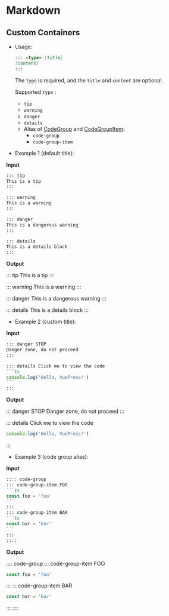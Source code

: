 # Markdown

<NpmBadge package="@vuepress/theme-default" />

## Custom Containers

- Usage:

  ```md
  ::: <type> [title]
  [content]
  :::
  ```

  The `type` is required, and the `title` and `content` are optional.

  Supported `type` :

  - `tip`
  - `warning`
  - `danger`
  - `details`
  - Alias of [CodeGroup](./components.md#codegroup) and [CodeGroupItem](./components.md#codegroupitem):
    - `code-group`
    - `code-group-item`

- Example 1 (default title):

**Input**

```md
::: tip
This is a tip
:::

::: warning
This is a warning
:::

::: danger
This is a dangerous warning
:::

::: details
This is a details block
:::
```

**Output**

::: tip
This is a tip
:::

::: warning
This is a warning
:::

::: danger
This is a dangerous warning
:::

::: details
This is a details block
:::

- Example 2 (custom title):

**Input**

````md
::: danger STOP
Danger zone, do not proceed
:::

::: details Click me to view the code
```ts
console.log('Hello, VuePress!')
```
:::
````

**Output**

::: danger STOP
Danger zone, do not proceed
:::

::: details Click me to view the code
```ts
console.log('Hello, VuePress!')
```
:::

- Example 3 (code group alias):

**Input**

````md
:::: code-group
::: code-group-item FOO
```ts
const foo = 'foo'
```
:::
::: code-group-item BAR
```ts
const bar = 'bar'
```
:::
::::
````

**Output**

:::: code-group
::: code-group-item FOO
```ts
const foo = 'foo'
```
:::
::: code-group-item BAR
```ts
const bar = 'bar'
```
:::
::::
